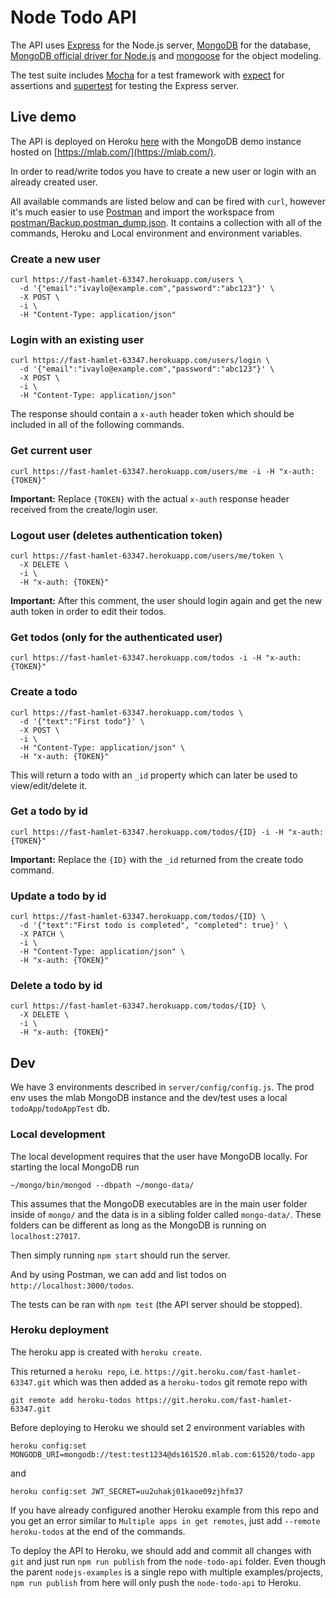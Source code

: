 # Node Todo API

The API uses [Express](http://expressjs.com/) for the Node.js server, [MongoDB](https://www.mongodb.com/) for the database, [MongoDB official driver for Node.js](https://github.com/mongodb/node-mongodb-native) and [mongoose](http://mongoosejs.com/) for the object modeling.

The test suite includes [Mocha](https://mochajs.org/) for a test framework with [expect](https://jestjs.io/docs/en/expect) for assertions and [supertest](https://github.com/visionmedia/supertest) for testing the Express server.

## Live demo

The API is deployed on Heroku [here](https://fast-hamlet-63347.herokuapp.com/) with the MongoDB demo instance hosted on [https://mlab.com/](https://mlab.com/).

In order to read/write todos you have to create a new user or login with an already created user.

All available commands are listed below and can be fired with `curl`, however it's much easier to use [Postman](https://www.getpostman.com/) and import the workspace from [postman/Backup.postman_dump.json](postman/Backup.postman_dump.json). It contains a collection with all of the commands, Heroku and Local environment and environment variables.

### Create a new user
```
curl https://fast-hamlet-63347.herokuapp.com/users \
  -d '{"email":"ivaylo@example.com","password":"abc123"}' \
  -X POST \
  -i \
  -H "Content-Type: application/json"
```

### Login with an existing user
```
curl https://fast-hamlet-63347.herokuapp.com/users/login \
  -d '{"email":"ivaylo@example.com","password":"abc123"}' \
  -X POST \
  -i \
  -H "Content-Type: application/json"
```

The response should contain a `x-auth` header token which should be included in all of the following commands.

### Get current user
```
curl https://fast-hamlet-63347.herokuapp.com/users/me -i -H "x-auth: {TOKEN}"
```

**Important:** Replace `{TOKEN}` with the actual `x-auth` response header received from the create/login user.

### Logout user (deletes authentication token)
```
curl https://fast-hamlet-63347.herokuapp.com/users/me/token \
  -X DELETE \
  -i \
  -H "x-auth: {TOKEN}"
```

**Important:** After this comment, the user should login again and get the new auth token in order to edit their todos.

### Get todos (only for the authenticated user)
```
curl https://fast-hamlet-63347.herokuapp.com/todos -i -H "x-auth: {TOKEN}"
```

### Create a todo
```
curl https://fast-hamlet-63347.herokuapp.com/todos \
  -d '{"text":"First todo"}' \
  -X POST \
  -i \
  -H "Content-Type: application/json" \
  -H "x-auth: {TOKEN}"
```

This will return a todo with an `_id` property which can later be used to view/edit/delete it.

### Get a todo by id
```
curl https://fast-hamlet-63347.herokuapp.com/todos/{ID} -i -H "x-auth: {TOKEN}"
```

**Important:** Replace the `{ID}` with the `_id` returned from the create todo command.

### Update a todo by id
```
curl https://fast-hamlet-63347.herokuapp.com/todos/{ID} \
  -d '{"text":"First todo is completed", "completed": true}' \
  -X PATCH \
  -i \
  -H "Content-Type: application/json" \
  -H "x-auth: {TOKEN}"
```

### Delete a todo by id
```
curl https://fast-hamlet-63347.herokuapp.com/todos/{ID} \
  -X DELETE \
  -i \
  -H "x-auth: {TOKEN}"
```

## Dev

We have 3 environments described in `server/config/config.js`. The prod env uses the mlab MongoDB instance and the dev/test uses a local `todoApp`/`todoAppTest` db.

### Local development

The local development requires that the user have MongoDB locally. For starting the local MongoDB run
```
~/mongo/bin/mongod --dbpath ~/mongo-data/
```

This assumes that the MongoDB executables are in the main user folder inside of `mongo/` and the data is in a sibling folder called `mongo-data/`. These folders can be different as long as the MongoDB is running on `localhost:27017`.

Then simply running `npm start` should run the server.

And by using Postman, we can add and list todos on `http://localhost:3000/todos`.

The tests can be ran with `npm test` (the API server should be stopped).

### Heroku deployment

The heroku app is created with `heroku create`.

This returned a `heroku repo`, i.e. `https://git.heroku.com/fast-hamlet-63347.git` which was then added as a `heroku-todos` git remote repo with
```
git remote add heroku-todos https://git.heroku.com/fast-hamlet-63347.git
```

Before deploying to Heroku we should set 2 environment variables with
```
heroku config:set MONGODB_URI=mongodb://test:test1234@ds161520.mlab.com:61520/todo-app
```
and
```
heroku config:set JWT_SECRET=uu2uhakj01kaoe09zjhfm37
```

If you have already configured another Heroku example from this repo and you get an error similar to `Multiple apps in get remotes`, just add `--remote heroku-todos` at the end of the commands.


To deploy the API to Heroku, we should add and commit all changes with `git` and just run `npm run publish` from the `node-todo-api` folder. Even though the parent `nodejs-examples` is a single repo with multiple examples/projects, `npm run publish` from here will only push the `node-todo-api` to Heroku.

